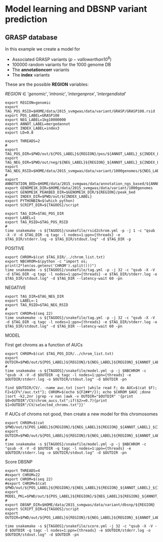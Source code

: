 # Model learning and DBSNP variant prediction

## GRASP database

In this example we create a model for

- Associated GRASP variants ($p-val lower than 10^8$)
- 100000 random variants for the 1000 genome DB
- The __annotationcorr__ variants
- The __index__ variants


These are the possible __REGION__ variables:

$REGION \in {'genomic', 'intronic', 'intergenprox', 'intergendistal'}$

~~~
export REGION=genomic
export TAG_POS_RSID=$HOME/data/2015_svmgwas/data/variant/GRASP/GRASP108.rsid
export POS_LABEL=GRASP108
export NEG_LABEL=1kg10000000
export ANNOT_LABEL=mergedannot
export INDEX_LABEL=index3
export LD=0.8
~~~

~~~
export THREADS=2
#
export TAG_POS_DIR=$PWD/out/${POS_LABEL}${REGION}/pos/${ANNOT_LABEL}_${INDEX_LABEL}
export TAG_NEG_DIR=$PWD/out/neg/${NEG_LABEL}${REGION}_${ANNOT_LABEL}_${INDEX_LABEL}
export TAG_NEG_RSID=$HOME/data/2015_svmgwas/data/variant/1000genomes/${NEG_LABEL}.rsid
#
export ANNOTATION_BED=$HOME/data/2015_svmgwas/data/annotation_ngs_based/${ANNOT_LABEL}/${ANNOT_LABEL}.bed
export GENOME1K_DIR=$HOME/data/2015_svmgwas/data/variant/1000genomes
export GENOME1K_PEAKBED_DIR=$GENOME1K_DIR/${REGION}/peak_bed
export INDEX_DIR=$PWD/out/${INDEX_LABEL}
export PYTHONBIN=$(which python)
export SCRIPT_DIR=${TAGOOS}/script
~~~

~~~
export TAG_DIR=$TAG_POS_DIR
export LABEL=1
export TAG_RSID=$TAG_POS_RSID
#
time snakemake -s ${TAGOOS}/snakefile/rsid2chrom.yml -p -j 1 -c "qsub -X -V -d $TAG_DIR -q tagc -l nodes=1:ppn={threads} -e $TAG_DIR/stderr.log -o $TAG_DIR/stdout.log" -d $TAG_DIR -p
~~~

POSITIVE

~~~
export CHROM=$(cat $TAG_DIR/../chrom_list.txt)
export NBCHROM=$(python -c "import os; print(2*len(os.getenv('CHROM').split()))")
time snakemake -s ${TAGOOS}/snakefile/tag.yml -p -j 32 -c "qsub -X -V -d $TAG_DIR -q tagc -l nodes=1:ppn={threads} -e $TAG_DIR/stderr.log -o $TAG_DIR/stdout.log" -d $TAG_DIR --latency-wait 60 -pn
~~~

NEGATIVE

~~~
export TAG_DIR=$TAG_NEG_DIR
export LABEL=-1
export TAG_RSID=$TAG_NEG_RSID
#
export CHROM=$(seq 22)
time snakemake -s ${TAGOOS}/snakefile/tag.yml -p -j 32 -c "qsub -X -V -d $TAG_DIR -q tagc -l nodes=1:ppn={threads} -e $TAG_DIR/stderr.log -o $TAG_DIR/stdout.log" -d $TAG_DIR --latency-wait 60 -pn
~~~

MODEL

First get chroms as a function of AUCs

~~~
export CHROM=$(cat $TAG_POS_DIR/../chrom_list.txt)
export OUTDIR=$PWD/out/${POS_LABEL}${REGION}/${NEG_LABEL}${REGION}_${ANNOT_LABEL}_${INDEX_LABEL}_model1
#
time snakemake -s ${TAGOOS}/snakefile/model.yml -p -j $NBCHROM -c "qsub -X -V -d $OUTDIR -q tagc -l nodes=1:ppn={threads} -e $OUTDIR/stderr.log -o $OUTDIR/stdout.log" -d $OUTDIR -pn
~~~

~~~
find $OUTDIR/CV/. -name auc.txt |sort |while read F; do AUC=$(cat $F); F2=${F%"/auc.txt"}; CHROM=$(echo ${F2##*/}); echo $CHROM $AUC ;done |sort -k2,2nr |grep -v nan |awk -v OUTDIR="$OUTDIR" '{print $0>OUTDIR"/CV/chrom_aucs.txt";if($2>=0.7){print $1>OUTDIR"/CV/selected_chroms.txt"}}'
~~~

If AUCs of chroms not good, then create a new model for this chromosomes

~~~
export CHROM=$(cat $PWD/out/${POS_LABEL}${REGION}/${NEG_LABEL}${REGION}_${ANNOT_LABEL}_${INDEX_LABEL}_model1/CV/selected_chroms.txt)
export OUTDIR=$PWD/out/${POS_LABEL}${REGION}/${NEG_LABEL}${REGION}_${ANNOT_LABEL}_${INDEX_LABEL}_model2
#
time snakemake -s ${TAGOOS}/snakefile/model.yml -p -j $NBCHROM -c "qsub -X -V -d $OUTDIR -q tagc -l nodes=1:ppn={threads} -e $OUTDIR/stderr.log -o $OUTDIR/stdout.log" -d $OUTDIR -pn
~~~

Score DBSNP

~~~
export THREADS=4
#export CHROM=22
export CHROM=$(seq 22)
#export CHROM=$(cat $PWD/out/${POS_LABEL}${REGION}/${NEG_LABEL}${REGION}_${ANNOT_LABEL}_${INDEX_LABEL}_model1/CV/selected_chroms.txt)
export MODEL_PKL=$PWD/out/${POS_LABEL}${REGION}/${NEG_LABEL}${REGION}_${ANNOT_LABEL}_${INDEX_LABEL}_model/model.pkl
#
export DBSNP_DIR=$HOME/data/2015_svmgwas/data/variant/dbsnp/${REGION}
export SCRIPT_DIR=${TAGOOS}/script
export OUTDIR=$PWD/out/${POS_LABEL}${REGION}/${NEG_LABEL}${REGION}_${ANNOT_LABEL}_${INDEX_LABEL}_dbsnp

time snakemake -s ${TAGOOS}/snakefile/score.yml -j 32 -c "qsub -X -V -d $OUTDIR -q tagc -l nodes=1:ppn={threads} -e $OUTDIR/stderr.log -o $OUTDIR/stdout.log" -d $OUTDIR -pn
~~~

